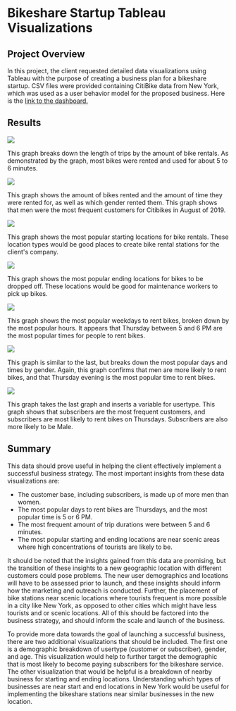 # Bikeshare Startup Tableau Visualizations

## Project Overview
In this project, the client requested detailed data visualizations using Tableau with the purpose of creating a business plan for a bikeshare startup. CSV files were provided containing CitiBike data from New York, which was used as a user behavior model for the proposed business. Here is the [link to the dashboard.](https://public.tableau.com/profile/john.phillips5685#!/vizhome/Challenge_16103031703150/CheckoutTimesbyUsers)

## Results

![](images/checkout_times_by_user.png)

This graph breaks down the length of trips by the amount of bike rentals. As demonstrated by the graph, most bikes were rented and used for about 5 to 6 minutes.

![](images/checkout_times_by_gender.png)

This graph shows the amount of bikes rented and the amount of time they were rented for, as well as which gender rented them. This graph shows that men were the most frequent customers for Citibikes in August of 2019.

![](images/top_starting_location.png)

This graph shows the most popular starting locations for bike rentals. These location types would be good places to create bike rental stations for the client's company.

![](images/top_ending_location.png)

This graph shows the most popular ending locations for bikes to be dropped off. These locations would be good for maintenance workers to pick up bikes.

![](images/trips_by_dy_by_hour.png)

This graph shows the most popular weekdays to rent bikes, broken down by the most popular hours. It appears that Thursday between 5 and 6 PM are the most popular times for people to rent bikes.

![](images/trips_by_gender_by_day.png)

This graph is similar to the last, but breaks down the most popular days and times by gender. Again, this graph confirms that men are more likely to rent bikes, and that Thursday evening is the most popular time to rent bikes.

![](images/trips_by_gender_by_weekday_by_user.png)

This graph takes the last graph and inserts a variable for usertype. This graph shows that subscribers are the most frequent customers, and subscribers are most likely to rent bikes on Thursdays. Subscribers are also more likely to be Male.

## Summary

This data should prove useful in helping the client effectively implement a successful business strategy. The most important insights from these data visualizations are:
- The customer base, including subscribers, is made up of more men than women.
- The most popular days to rent bikes are Thursdays, and the most popular time is 5 or 6 PM.
- The most frequent amount of trip durations were between 5 and 6 minutes.
- The most popular starting and ending locations are near scenic areas where high concentrations of tourists are likely to be.

It should be noted that the insights gained from this data are promising, but the transition of these insights to a new geographic location with different customers could pose problems. The new user demographics and locations will have to be assessed prior to launch, and these insights should inform how the marketing and outreach is conducted. Further, the placement of bike stations near scenic locations where tourists frequent is more possible in a city like New York, as opposed to other cities which might have less tourists and or scenic locations. All of this should be factored into the business strategy, and should inform the scale and launch of the business.

To provide more data towards the goal of launching a successful business, there are two additional visualizations that should be included. The first one is a demographic breakdown of usertype (customer or subscriber), gender, and age. This visualization would help to further target the demographic that is most likely to become paying subscribers for the bikeshare service. The other visualization that would be helpful is a breakdown of nearby business for starting and ending locations. Understanding which types of businesses are near start and end locations in New York would be useful for implementing the bikeshare stations near similar businesses in the new location.
